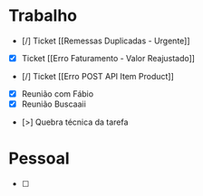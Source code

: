 
# Trabalho

- [/] Ticket [[Remessas Duplicadas - Urgente]]
- [x] Ticket [[Erro Faturamento - Valor Reajustado]]
- [/] Ticket [[Erro POST API Item Product]]
- [x] Reunião com Fábio
- [x] Reunião Buscaaii
- [>] Quebra técnica da tarefa

# Pessoal

- [ ] 
